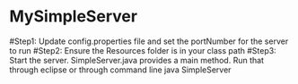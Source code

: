 # MySimpleServer

#Step1: Update config.properties file and set the portNumber for the server to run 
#Step2: Ensure the Resources folder is in your class path
#Step3: Start the server. SimpleServer.java provides a main method. Run that through eclipse or through command line 
        java SimpleServer 
        
